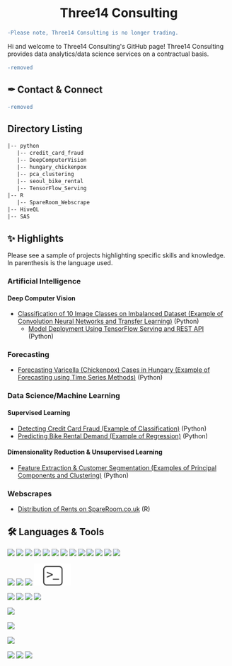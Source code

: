 <h1 align="center"> Three14 Consulting</h1>

```diff
-Please note, Three14 Consulting is no longer trading.
```

Hi and welcome to Three14 Consulting's GitHub page! Three14 Consulting provides data analytics/data science services on a contractual basis.

```diff
-removed
```
## ✒ Contact & Connect
```diff
-removed
```
## Directory Listing
```
|-- python
   |-- credit_card_fraud
   |-- DeepComputerVision
   |-- hungary_chickenpox
   |-- pca_clustering
   |-- seoul_bike_rental
   |-- TensorFlow_Serving
|-- R
   |-- SpareRoom_Webscrape
|-- HiveQL
|-- SAS
```

## ✨ Highlights
Please see a sample of projects highlighting specific skills and knowledge. In parenthesis is the language used.
### Artificial Intelligence
#### Deep Computer Vision
- [Classification of 10 Image Classes on Imbalanced Dataset (Example of Convolution Neural Networks and Transfer Learning)](https://github.com/three14consulting/Python/blob/main/DeepComputerVision/) (Python)
  -   [Model Deployment Using TensorFlow Serving and REST API](https://github.com/three14consulting/Python/tree/main/TensorFlow_Serving) (Python)
### Forecasting
* [Forecasting Varicella (Chickenpox) Cases in Hungary (Example of Forecasting using Time Series Methods)](https://github.com/three14consulting/Python/tree/main/Hungary_Chickenpox) (Python)
### Data Science/Machine Learning
#### Supervised Learning
* [Detecting Credit Card Fraud (Example of Classification)](https://github.com/three14consulting/Python/tree/main/Credit_Card_Fraud) (Python)
* [Predicting Bike Rental Demand (Example of Regression)](https://github.com/three14consulting/Python/blob/main/Seoul_Bike_Rental) (Python)
#### Dimensionality Reduction & Unsupervised Learning
* [Feature Extraction & Customer Segmentation (Examples of Principal Components and Clustering)](https://github.com/three14consulting/Python/tree/main/PCA_Clustering) (Python)
### Webscrapes
* [Distribution of Rents on SpareRoom.co.uk](https://github.com/three14consulting/R/tree/main/SpareRoom_Webscrape) (R)

## 🛠 Languages & Tools
<!-- Python, numpy, pandas, scikit-learn, pyspark
Apache Hadoop, Apache Hive, Apache Spark
SQL
SAS
R
Tableau
-->
<!-- Python -->
<a href="https://www.python.org/"><img src="https://user-images.githubusercontent.com/16806642/122236893-ce925b80-ceb6-11eb-8c35-aa8495242847.jpg" height="50"></a>
<a href="https://numpy.org/"><img src="https://user-images.githubusercontent.com/16806642/124614951-b20d9180-de6c-11eb-8012-5b45566dd26a.png" height="50"></a>
<a href="https://www.scipy.org/about.html"><img src="https://user-images.githubusercontent.com/16806642/126560342-4cd1b9ab-92a5-4d19-8740-72d142f36b69.png" height="50"></a>
<a href="https://pandas.pydata.org/"><img src="https://user-images.githubusercontent.com/16806642/123957215-6c038a00-d9a3-11eb-8bd8-6989020146cb.png" height="50"></a>
<a href="https://matplotlib.org/"><img src="https://user-images.githubusercontent.com/16806642/126562949-96867fe3-cb3c-48c5-be70-8f765989b74a.png" height="50"></a>
<a href="https://seaborn.pydata.org/"><img src="https://user-images.githubusercontent.com/16806642/126563086-503726de-b72b-4ca7-a117-c2a4a773daee.png" height="50"></a>
<a href="https://www.statsmodels.org/stable/index.html"><img src="https://user-images.githubusercontent.com/16806642/126345223-e29dc7b6-fd56-4b98-9a8a-a8be7b650a68.png" height="50"></a>
<a href="https://scikit-learn.org/"><img src="https://user-images.githubusercontent.com/16806642/122237495-482a4980-ceb7-11eb-8e00-110910309480.png" height="50"></a>
<a href="https://www.tensorflow.org/"><img src="https://user-images.githubusercontent.com/16806642/123956367-87ba6080-d9a2-11eb-835c-96bd0034260a.png" height="50"></a>
<a href="https://keras.io/"><img src="https://user-images.githubusercontent.com/16806642/123956615-c94b0b80-d9a2-11eb-862a-7d8b39db700b.png" height="50"></a>
<a href="https://jupyter.org/"><img src="https://user-images.githubusercontent.com/16806642/122241874-c9cfa680-ceba-11eb-8234-3cdde594b843.jpg" height="50"></a>
<a href="https://jupyterlab.readthedocs.io/en/stable/index.html"><img src="https://user-images.githubusercontent.com/16806642/124261266-7ef39700-db28-11eb-82af-de1b85b18ca0.png" height="50"></a>
<a href="https://www.spyder-ide.org/"><img src="https://user-images.githubusercontent.com/16806642/122242431-38acff80-cebb-11eb-9959-a8163f2e06b2.png" height="50"></a>
<!-- Apache Hadoop/Hive/Spark -->
<a href="http://hadoop.apache.org/"><img src="https://user-images.githubusercontent.com/16806642/122239597-f97daf00-ceb8-11eb-8a1a-63e2e3cc7d99.jpg" height="50"></a>
<a href="https://hive.apache.org/"><img src="https://user-images.githubusercontent.com/16806642/122239900-3d70b400-ceb9-11eb-889d-f7438c83810d.png" height="50"></a>
<a href="https://spark.apache.org/"><img src="https://user-images.githubusercontent.com/16806642/122238829-5c227b00-ceb8-11eb-83dc-e7f6a7d4934c.png" height="50"></a>
<a href="https://en.wikipedia.org/wiki/Shell_script"><img src="https://raw.githubusercontent.com/computefoundation/gnu-linux-shell-scripting/images/logo.png" height="50"></a>
<!--R-->
<a href="https://www.r-project.org/"><img src="https://user-images.githubusercontent.com/16806642/122241258-5332a900-ceba-11eb-8004-b546625f765b.png" height="50"></a>
<a href="https://www.tidyverse.org/"><img src="https://user-images.githubusercontent.com/16806642/127223675-d1e370a1-0400-46e3-8a65-ed0e28f4484a.png" height="50"></a>
<a href="https://ggplot2.tidyverse.org/index.html"><img src="https://user-images.githubusercontent.com/16806642/127224099-7965c8b5-b769-451f-b4d3-c6ebb2b0c7dc.png" height="50"></a>
<a href="https://www.rstudio.com/"><img src="https://user-images.githubusercontent.com/16806642/122241516-85440b00-ceba-11eb-8a02-67d1602720c8.png" height="50"></a>
<!--SAS-->
<a href="https://www.sas.com/en_gb/home.html"><img src="https://user-images.githubusercontent.com/16806642/122243916-63e41e80-cebc-11eb-9dda-0be55f28fa6a.png" height="50"></a>
<!--SQL-->
<a href="https://en.wikipedia.org/wiki/SQL"><img src="https://user-images.githubusercontent.com/16806642/122244714-fe446200-cebc-11eb-8203-5ea6d7851ffe.png" height="50"></a>
<!--Tabeau-->
<a href="https://www.tableau.com/"><img src="https://user-images.githubusercontent.com/16806642/122243049-b6710b00-cebb-11eb-9ce6-ca97efc01895.png" height="50"></a>
<!--Git & GitHub-->
<a href="https://git-scm.com/"><img src="https://user-images.githubusercontent.com/16806642/122245961-136dc080-cebe-11eb-945e-4487e6f8206e.png" height="50"></a>
<a href="https://github.com/"><img src="https://user-images.githubusercontent.com/16806642/122245710-ddc8d780-cebd-11eb-9d0e-e2e72c870079.png" height="50"></a>
<a href="https://en.wikipedia.org/wiki/Markdown"><img src="https://upload.wikimedia.org/wikipedia/commons/thumb/4/48/Markdown-mark.svg/1200px-Markdown-mark.svg.png" height="50"></a>



<!--
**three14consulting/three14consulting** is a ✨ _special_ ✨ repository because its `README.md` (this file) appears on your GitHub profile.

Here are some ideas to get you started:

- 🔭 I’m currently working on ...
- 🌱 I’m currently learning ...
- 👯 I’m looking to collaborate on ...
- 🤔 I’m looking for help with ...
- 💬 Ask me about ...
- 📫 How to reach me: ...
- 😄 Pronouns: ...
- ⚡ Fun fact: ...
-->
